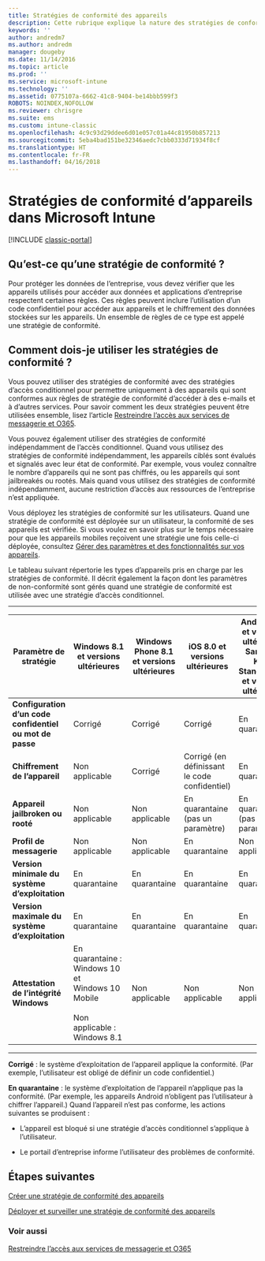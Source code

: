 ```yaml
---
title: Stratégies de conformité des appareils
description: Cette rubrique explique la nature des stratégies de conformité des appareils et comment elles fonctionnent.
keywords: ''
author: andredm7
ms.author: andredm
manager: dougeby
ms.date: 11/14/2016
ms.topic: article
ms.prod: ''
ms.service: microsoft-intune
ms.technology: ''
ms.assetid: 0775107a-6662-41c8-9404-be14bbb599f3
ROBOTS: NOINDEX,NOFOLLOW
ms.reviewer: chrisgre
ms.suite: ems
ms.custom: intune-classic
ms.openlocfilehash: 4c9c93d29ddee6d01e057c01a44c81950b857213
ms.sourcegitcommit: 5eba4bad151be32346aedc7cbb0333d71934f8cf
ms.translationtype: HT
ms.contentlocale: fr-FR
ms.lasthandoff: 04/16/2018
---
```

# <a name="device-compliance-policies-in-microsoft-intune"></a>Stratégies de conformité d’appareils dans Microsoft Intune

[!INCLUDE [classic-portal](../includes/classic-portal.md)]

## <a name="what-is-a-compliance-policy"></a>Qu’est-ce qu’une stratégie de conformité ?
Pour protéger les données de l’entreprise, vous devez vérifier que les appareils utilisés pour accéder aux données et applications d’entreprise respectent certaines règles. Ces règles peuvent inclure l’utilisation d’un code confidentiel pour accéder aux appareils et le chiffrement des données stockées sur les appareils. Un ensemble de règles de ce type est appelé une stratégie de conformité.

## <a name="how-should-i-use-compliance-policies"></a>Comment dois-je utiliser les stratégies de conformité ?
Vous pouvez utiliser des stratégies de conformité avec des stratégies d’accès conditionnel pour permettre uniquement à des appareils qui sont conformes aux règles de stratégie de conformité d’accéder à des e-mails et à d’autres services. Pour savoir comment les deux stratégies peuvent être utilisées ensemble, lisez l’article [Restreindre l’accès aux services de messagerie et O365](restrict-access-to-email-and-o365-services-with-microsoft-intune.md).

Vous pouvez également utiliser des stratégies de conformité indépendamment de l’accès conditionnel. Quand vous utilisez des stratégies de conformité indépendamment, les appareils ciblés sont évalués et signalés avec leur état de conformité. Par exemple, vous voulez connaître le nombre d’appareils qui ne sont pas chiffrés, ou les appareils qui sont jailbreakés ou rootés. Mais quand vous utilisez des stratégies de conformité indépendamment, aucune restriction d’accès aux ressources de l’entreprise n’est appliquée.

Vous déployez les stratégies de conformité sur les utilisateurs. Quand une stratégie de conformité est déployée sur un utilisateur, la conformité de ses appareils est vérifiée.
Si vous voulez en savoir plus sur le temps nécessaire pour que les appareils mobiles reçoivent une stratégie une fois celle-ci déployée, consultez [Gérer des paramètres et des fonctionnalités sur vos appareils](/intune-classic/deploy-use/manage-settings-and-features-on-your-devices-with-microsoft-intune-policies#frequently-asked-questions-about-intune-policies).

Le tableau suivant répertorie les types d’appareils pris en charge par les stratégies de conformité. Il décrit également la façon dont les paramètres de non-conformité sont gérés quand une stratégie de conformité est utilisée avec une stratégie d’accès conditionnel.

-----------------------------

|Paramètre de stratégie| Windows 8.1 et versions ultérieures| Windows Phone 8.1 et versions ultérieures| iOS 8.0 et versions ultérieures|Android 4.0 et versions ultérieures<br/>Samsung Knox Standard 4.0 et versions ultérieures|
|-----|----|----|----|----|
|**Configuration d’un code confidentiel ou mot de passe** |Corrigé|Corrigé|Corrigé|En quarantaine|
|**Chiffrement de l’appareil**|Non applicable|Corrigé|Corrigé (en définissant le code confidentiel)|En quarantaine|
|**Appareil jailbroken ou rooté**|Non applicable|Non applicable|En quarantaine (pas un paramètre)|En quarantaine (pas un paramètre)|
|**Profil de messagerie**|Non applicable|Non applicable|En quarantaine|Non applicable|
|**Version minimale du système d’exploitation**|En quarantaine|En quarantaine|En quarantaine|En quarantaine|
|**Version maximale du système d’exploitation**|En quarantaine|En quarantaine|En quarantaine|En quarantaine|
|**Attestation de l’intégrité Windows**|En quarantaine : Windows 10 et Windows 10 Mobile<br /><br />Non applicable : Windows 8.1|Non applicable|Non applicable|Non applicable|

------------------------------

**Corrigé** : le système d’exploitation de l’appareil applique la conformité. (Par exemple, l’utilisateur est obligé de définir un code confidentiel.)

**En quarantaine** : le système d’exploitation de l’appareil n’applique pas la conformité. (Par exemple, les appareils Android n’obligent pas l’utilisateur à chiffrer l’appareil.) Quand l’appareil n’est pas conforme, les actions suivantes se produisent :

-   L’appareil est bloqué si une stratégie d’accès conditionnel s’applique à l’utilisateur.

-   Le portail d’entreprise informe l’utilisateur des problèmes de conformité.

## <a name="next-steps"></a>Étapes suivantes
[Créer une stratégie de conformité des appareils](create-a-device-compliance-policy-in-microsoft-intune.md)

[Déployer et surveiller une stratégie de conformité des appareils](deploy-and-monitor-a-device-compliance-policy-in-microsoft-intune.md)

### <a name="see-also"></a>Voir aussi
[Restreindre l’accès aux services de messagerie et O365](restrict-access-to-email-and-o365-services-with-microsoft-intune.md)
